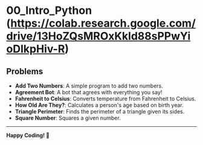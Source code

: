 # 00_Intro_Python (https://colab.research.google.com/drive/13HoZQsMROxKkld88sPPwYioDIkpHiv-R)

## Problems
- **Add Two Numbers**: A simple program to add two numbers.
- **Agreement Bot**: A bot that agrees with everything you say!
- **Fahrenheit to Celsius**: Converts temperature from Fahrenheit to Celsius.
- **How Old Are They?**: Calculates a person's age based on birth year.
- **Triangle Perimeter**: Finds the perimeter of a triangle given its sides.
- **Square Number**: Squares a given number.

---
**Happy Coding! 🚀**
